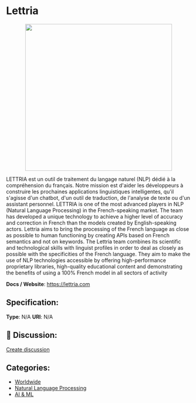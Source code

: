 # Lettria
<p align="center">
    <img width="400" src="https://raw.githubusercontent.com/apis-list/apis-list/apis/lettria/logo_256x256.png" />
</p>

LETTRIA est un outil de traitement du langage naturel (NLP) dédié à la compréhension du français. Notre mission est d'aider les développeurs à construire les prochaines applications linguistiques intelligentes, qu'il s'agisse d'un chatbot, d'un outil de traduction, de l'analyse de texte ou d'un assistant personnel. LETTRIA is one of the most advanced players in NLP (Natural Language Processing) in the French-speaking market.  The team has developed a unique technology to achieve a higher level of accuracy and correction in French than the models created by English-speaking actors. Lettria aims to bring the processing of the French language as close as possible to human functioning by creating APIs based on French semantics and not on keywords.  The Lettria team combines its scientific and technological skills with linguist profiles in order to deal as closely as possible with the specificities of the French language. They aim to make the use of NLP technologies accessible by offering high-performance proprietary libraries, high-quality educational content and demonstrating the benefits of using a 100% French model in all sectors of activity

**Docs / Website**: https://lettria.com

## Specification:
**Type**:  N/A 
**URI**:  N/A 

## 💬 Discussion:
[Create discussion](link)

## Categories:
- [Worldwide](https://github.com/apis-list/apis-list#worldwide)
- [Natural Language Processing](https://github.com/apis-list/apis-list#natural-language-processing)
- [AI & ML](https://github.com/apis-list/apis-list#ai-and-ml)





